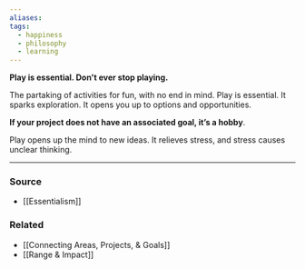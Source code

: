 ```yaml
---
aliases: 
tags:
  - happiness
  - philosophy
  - learning
---
```

**Play is essential. Don't ever stop playing.**

The partaking of activities for fun, with no end in mind. Play is essential. It sparks exploration. It opens you up to options and opportunities. 

**If your project does not have an associated goal, it’s a hobby**. 

Play opens up the mind to new ideas. It relieves stress, and stress causes unclear thinking.

---

### Source
- [[Essentialism]]

### Related
- [[Connecting Areas, Projects, & Goals]]
- [[Range & Impact]]